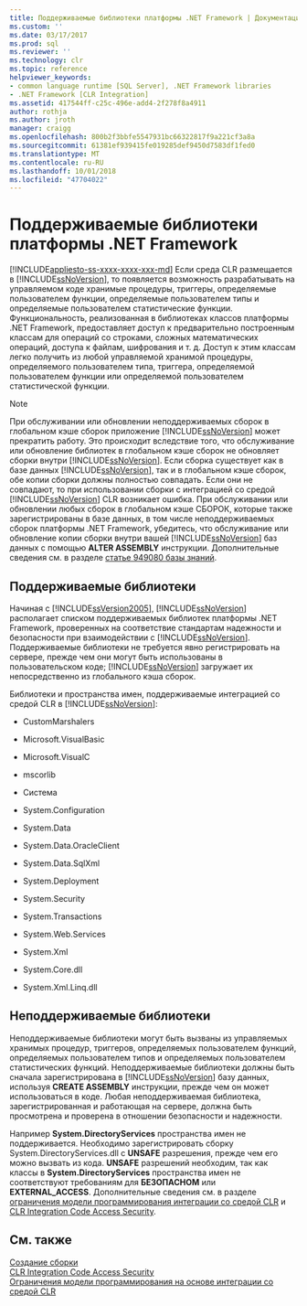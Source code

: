 ```yaml
---
title: Поддерживаемые библиотеки платформы .NET Framework | Документация Майкрософт
ms.custom: ''
ms.date: 03/17/2017
ms.prod: sql
ms.reviewer: ''
ms.technology: clr
ms.topic: reference
helpviewer_keywords:
- common language runtime [SQL Server], .NET Framework libraries
- .NET Framework [CLR Integration]
ms.assetid: 417544ff-c25c-496e-add4-2f278f8a4911
author: rothja
ms.author: jroth
manager: craigg
ms.openlocfilehash: 800b2f3bbfe5547931bc66322817f9a221cf3a8a
ms.sourcegitcommit: 61381ef939415fe019285def9450d7583df1fed0
ms.translationtype: MT
ms.contentlocale: ru-RU
ms.lasthandoff: 10/01/2018
ms.locfileid: "47704022"
---
```

# <a name="supported-net-framework-libraries"></a>Поддерживаемые библиотеки платформы .NET Framework
[!INCLUDE[appliesto-ss-xxxx-xxxx-xxx-md](../../../includes/appliesto-ss-xxxx-xxxx-xxx-md.md)]
  Если среда CLR размещается в [!INCLUDE[ssNoVersion](../../../includes/ssnoversion-md.md)], то появляется возможность разрабатывать на управляемом коде хранимые процедуры, триггеры, определяемые пользователем функции, определяемые пользователем типы и определяемые пользователем статистические функции. Функциональность, реализованная в библиотеках классов платформы .NET Framework, предоставляет доступ к предварительно построенным классам для операций со строками, сложных математических операций, доступа к файлам, шифрования и т. д. Доступ к этим классам легко получить из любой управляемой хранимой процедуры, определяемого пользователем типа, триггера, определяемой пользователем функции или определяемой пользователем статистической функции.  
  
> [!NOTE]  
>  При обслуживании или обновлении неподдерживаемых сборок в глобальном кэше сборок приложение [!INCLUDE[ssNoVersion](../../../includes/ssnoversion-md.md)] может прекратить работу. Это происходит вследствие того, что обслуживание или обновление библиотек в глобальном кэше сборок не обновляет сборки внутри [!INCLUDE[ssNoVersion](../../../includes/ssnoversion-md.md)]. Если сборка существует как в базе данных [!INCLUDE[ssNoVersion](../../../includes/ssnoversion-md.md)], так и в глобальном кэше сборок, обе копии сборки должны полностью совпадать. Если они не совпадают, то при использовании сборки с интеграцией со средой [!INCLUDE[ssNoVersion](../../../includes/ssnoversion-md.md)] CLR возникает ошибка. При обслуживании или обновлении любых сборок в глобальном кэше СБОРОК, которые также зарегистрированы в базе данных, в том числе неподдерживаемых сборок платформы .NET Framework, убедитесь, что обслуживание или обновление копии сборки внутри вашей [!INCLUDE[ssNoVersion](../../../includes/ssnoversion-md.md)] баз данных с помощью  **ALTER ASSEMBLY** инструкции. Дополнительные сведения см. в разделе [статье 949080 базы знаний](http://support.microsoft.com/kb/949080).  
  
## <a name="supported-libraries"></a>Поддерживаемые библиотеки  
 Начиная с [!INCLUDE[ssVersion2005](../../../includes/ssversion2005-md.md)], [!INCLUDE[ssNoVersion](../../../includes/ssnoversion-md.md)] располагает списком поддерживаемых библиотек платформы .NET Framework, проверенных на соответствие стандартам надежности и безопасности при взаимодействии с [!INCLUDE[ssNoVersion](../../../includes/ssnoversion-md.md)]. Поддерживаемые библиотеки не требуется явно регистрировать на сервере, прежде чем они могут быть использованы в пользовательском коде; [!INCLUDE[ssNoVersion](../../../includes/ssnoversion-md.md)] загружает их непосредственно из глобального кэша сборок.  
  
 Библиотеки и пространства имен, поддерживаемые интеграцией со средой CLR в [!INCLUDE[ssNoVersion](../../../includes/ssnoversion-md.md)]:  
  
-   CustomMarshalers  
  
-   Microsoft.VisualBasic  
  
-   Microsoft.VisualC  
  
-   mscorlib  
  
-   Система  
  
-   System.Configuration  
  
-   System.Data  
  
-   System.Data.OracleClient  
  
-   System.Data.SqlXml  
  
-   System.Deployment  
  
-   System.Security  
  
-   System.Transactions  
  
-   System.Web.Services  
  
-   System.Xml  
  
-   System.Core.dll  
  
-   System.Xml.Linq.dll  
  
## <a name="unsupported-libraries"></a>Неподдерживаемые библиотеки  
 Неподдерживаемые библиотеки могут быть вызваны из управляемых хранимых процедур, триггеров, определяемых пользователем функций, определяемых пользователем типов и определяемых пользователем статистических функций. Неподдерживаемые библиотеки должны быть сначала зарегистрирована в [!INCLUDE[ssNoVersion](../../../includes/ssnoversion-md.md)] базу данных, используя **CREATE ASSEMBLY** инструкции, прежде чем он может использоваться в коде. Любая неподдерживаемая библиотека, зарегистрированная и работающая на сервере, должна быть просмотрена и проверена в отношении безопасности и надежности.  
  
 Например **System.DirectoryServices** пространства имен не поддерживается. Необходимо зарегистрировать сборку System.DirectoryServices.dll с **UNSAFE** разрешения, прежде чем его можно вызвать из кода. **UNSAFE** разрешений необходим, так как классы в **System.DirectoryServices** пространства имен не соответствуют требованиям для **БЕЗОПАСНОМ** или  **EXTERNAL_ACCESS**. Дополнительные сведения см. в разделе [ограничения модели программирования интеграции со средой CLR](../../../relational-databases/clr-integration/database-objects/clr-integration-programming-model-restrictions.md) и [CLR Integration Code Access Security](../../../relational-databases/clr-integration/security/clr-integration-code-access-security.md).  
  
## <a name="see-also"></a>См. также  
 [Создание сборки](../../../relational-databases/clr-integration/assemblies/creating-an-assembly.md)   
 [CLR Integration Code Access Security](../../../relational-databases/clr-integration/security/clr-integration-code-access-security.md)   
 [Ограничения модели программирования на основе интеграции со средой CLR](../../../relational-databases/clr-integration/database-objects/clr-integration-programming-model-restrictions.md)  
  
  
